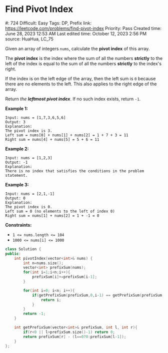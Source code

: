 # Find Pivot Index

#: 724
Difficult: Easy
Tags: DP, Prefix
link: https://leetcode.com/problems/find-pivot-index
Priority: Pass
Created time: June 28, 2023 12:53 AM
Last edited time: October 12, 2023 2:56 PM
source: HuaHua, LC_75

Given an array of integers `nums`, calculate the **pivot index** of this array.

The **pivot index** is the index where the sum of all the numbers **strictly** to the left of the index is equal to the sum of all the numbers **strictly** to the index's right.

If the index is on the left edge of the array, then the left sum is `0` because there are no elements to the left. This also applies to the right edge of the array.

Return *the **leftmost pivot index***. If no such index exists, return `-1`.

**Example 1:**

```
Input: nums = [1,7,3,6,5,6]
Output: 3
Explanation:
The pivot index is 3.
Left sum = nums[0] + nums[1] + nums[2] = 1 + 7 + 3 = 11
Right sum = nums[4] + nums[5] = 5 + 6 = 11

```

**Example 2:**

```
Input: nums = [1,2,3]
Output: -1
Explanation:
There is no index that satisfies the conditions in the problem statement.
```

**Example 3:**

```
Input: nums = [2,1,-1]
Output: 0
Explanation:
The pivot index is 0.
Left sum = 0 (no elements to the left of index 0)
Right sum = nums[1] + nums[2] = 1 + -1 = 0

```

**Constraints:**

- `1 <= nums.length <= 104`
- `1000 <= nums[i] <= 1000`

```cpp
class Solution {
public:
    int pivotIndex(vector<int>& nums) {
        int n=nums.size();
        vector<int> prefixSum(nums);
        for(int i=1;i<n;i++){
            prefixSum[i]+=prefixSum[i-1];
        }

        for(int i=0; i<n; i++){
            if(getPrefixSum(prefixSum,0,i-1) == getPrefixSum(prefixSum, i+1,n-1)){
                return i;
            }
        }
        return -1;
    }

    int getPrefixSum(vector<int>& prefixSum, int l, int r){
        if(r<0 || l>prefixSum.size()-1) return 0;
        return prefixSum[r] - (l==0?0:prefixSum[l-1]);
    }
};
```